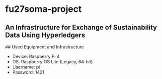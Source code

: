 # fu27soma-project
## An Infrastructure for Exchange of Sustainability Data Using Hyperledgers

## Used Equipment and Infrastructure
- Device:   Raspberry Pi 4
- OS:       Raspberry OS Lite (Legacy, 64-bit)
- Username: pi
- Password: 1421
